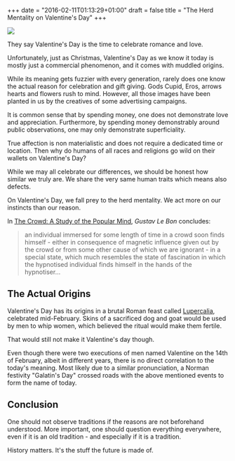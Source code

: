 +++
date = "2016-02-11T01:13:29+01:00"
draft = false
title = "The Herd Mentality on Valentine's Day"
+++

<p class="illustration"><img src="/assets/img/angel-930897_640.jpg"/></p>

They say Valentine's Day is the time to celebrate romance and love.

Unfortunately, just as Christmas, Valentine's Day as we know it today is mostly just a commercial phenomenon, and it comes with muddled origins.

While its meaning gets fuzzier with every generation, rarely does one know the actual reason for celebration and gift giving. Gods Cupid, Eros, arrows hearts and flowers rush to mind. However, all those images have been planted in us by
the creatives of some advertising campaigns.

It is common sense that by spending money, one does not demonstrate love and appreciation. Furthermore, by spending money demonstrably around public observations, one may only demonstrate superficiality.

True affection is non materialistic and does not require a dedicated time or location. Then why do humans of all races and religions go wild on their wallets on Valentine's Day?

While we may all celebrate our differences, we should be honest how similar we truly are. We share the very same human traits which means also defects.

On Valentine's Day, we fall prеy to the herd mentality. We act more on our instincts than our reason.

In [The Crowd: A Study of the Popular Mind](http://www.amazon.com/Crowd-Study-Popular-Mind/dp/1502303264/ref=tmm_pap_swatch_0?_encoding=UTF8&qid=1455227593&sr=8-1), *Gustav Le Bon* concludes:

> an individual immersed for some length of time in a crowd soon finds himself - either in consequence of magnetic influence given out by the crowd or from some other cause of which we are ignorant - in a special state, which much resembles the state of fascination in which the hypnotised individual finds himself in the hands of the hypnotiser...

## The Actual Origins

Valentine's Day has its origins in a brutal Roman feast called [Lupercalia](http://www.britannica.com/topic/Lupercalia), celebrated mid-February. Skins of a sacrificed dog and goat would be used by men to whip women, which believed the ritual would make them fertile.

That would still not make it Valentine's day though.

Even though there were two executions of men named Valentine on the 14th of February, albeit in different years, there is no direct correlation to the today's meaning. Most likely due to a similar pronunciation, a Norman festivity "Galatin's Day" crossed roads with the above mentioned events to form the name of today.

## Conclusion

One should not observe traditions if the reasons are not beforehand understood. More important, one should question everything everywhere, even if it is an old tradition - and especially if it is a tradition.

History matters. It's the stuff the future is made of.